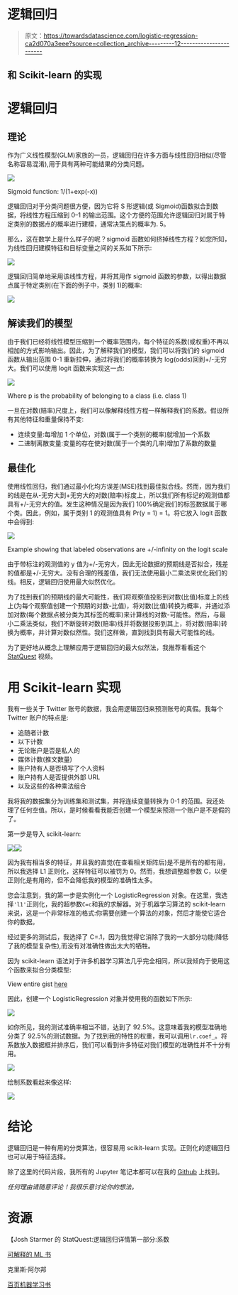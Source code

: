 # 逻辑回归

> 原文：<https://towardsdatascience.com/logistic-regression-ca2d070a3eee?source=collection_archive---------12----------------------->

## 和 Scikit-learn 的实现

# 逻辑回归

## 理论

作为广义线性模型(GLM)家族的一员，逻辑回归在许多方面与线性回归相似(尽管名称容易混淆),用于具有两种可能结果的分类问题。

![](img/da4be122e924c6659c75366251a5d8a5.png)

Sigmoid function: 1/(1+exp(-x))

逻辑回归对于分类问题很方便，因为它将 S 形逻辑(或 Sigmoid)函数拟合到数据，将线性方程压缩到 0–1 的输出范围。这个方便的范围允许逻辑回归对属于特定类别的数据点的概率进行建模，通常决策点的概率为. 5。

那么，这在数学上是什么样子的呢？sigmoid 函数如何挤掉线性方程？如您所知，为线性回归建模特征和目标变量之间的关系如下所示:

![](img/0a6e2f51e643c01ef73a3690a6caf1ff.png)

逻辑回归简单地采用该线性方程，并将其用作 sigmoid 函数的参数，以得出数据点属于特定类别(在下面的例子中，类别 1)的概率:

![](img/dce45c3fea297bc93053f34741f7bc36.png)

## 解读我们的模型

由于我们已经将线性模型压缩到一个概率范围内，每个特征的系数(或权重)不再以相加的方式影响输出。因此，为了解释我们的模型，我们可以将我们的 sigmoid 函数从输出范围 0-1 重新拉伸，通过将我们的概率转换为 log(odds)回到+/-无穷大。我们可以使用 logit 函数来实现这一点:

![](img/1e6554f23b42812ac612ede5cf95e19c.png)

Where p is the probability of belonging to a class (i.e. class 1)

一旦在对数(赔率)尺度上，我们可以像解释线性方程一样解释我们的系数。假设所有其他特征和重量保持不变:

*   连续变量:每增加 1 个单位，对数(属于一个类别的概率)就增加一个系数
*   二进制离散变量:变量的存在使对数(属于一个类的几率)增加了系数的数量

## 最佳化

使用线性回归，我们通过最小化均方误差(MSE)找到最佳拟合线。然而，因为我们的线是在从-无穷大到+无穷大的对数(赔率)标度上，所以我们所有标记的观测值都具有+/-无穷大的值。发生这种情况是因为我们 100%确定我们的标签数据属于哪个类。因此，例如，属于类别 1 的观测值具有 Pr(y = 1) = 1。将它放入 logit 函数中会得到:

![](img/037726ec4a8fb132c10fff32f85267b9.png)

Example showing that labeled observations are +/-infinity on the logit scale

由于带标注的观测值的 y 值为+/-无穷大，因此无论数据的预期线是否拟合，残差的值都是+/-无穷大。没有合理的残差值，我们无法使用最小二乘法来优化我们的线。相反，逻辑回归使用最大似然优化。

为了找到我们的预期线的最大可能性，我们将观察值投影到对数(比值)标度上的线上(为每个观察值创建一个预期的对数-比值)，将对数(比值)转换为概率，并通过添加对数(每个数据点被分类为其标签的概率)来计算线的对数-可能性。然后，与最小二乘法类似，我们不断旋转对数(赔率)线并将数据投影到其上，将对数(赔率)转换为概率，并计算对数似然性。我们这样做，直到找到具有最大可能性的线。

为了更好地从概念上理解应用于逻辑回归的最大似然法，我推荐看看这个 [StatQuest](https://www.youtube.com/watch?v=BfKanl1aSG0) 视频。

# 用 Scikit-learn 实现

我有一些关于 Twitter 账号的数据，我会用逻辑回归来预测账号的真假。我每个 Twitter 账户的特点是:

*   追随者计数
*   以下计数
*   无论账户是否是私人的
*   媒体计数(推文数量)
*   账户持有人是否填写了个人资料
*   账户持有人是否提供外部 URL
*   以及这些的各种乘法组合

我将我的数据集分为训练集和测试集，并将连续变量转换为 0-1 的范围。我还处理了任何空值。所以，是时候看看我能否创建一个模型来预测一个账户是不是假的了。

第一步是导入 scikit-learn:

![](img/59908fba4b50abbe3f12134883fc3715.png)![](img/8afe11f093230aa0e54c14e2f64aff56.png)

因为我有相当多的特征，并且我的直觉(在查看相关矩阵后)是不是所有的都有用，所以我选择 L1 正则化，这样特征可以被罚为 0。然而，我想调整超参数 C，以便正则化是有用的，但不会降低我的模型的准确性太多。

您会注意到，我的第一步是实例化一个 LogisticRegression 对象。在这里，我选择`'l1'`正则化，我的超参数`C=c`和我的求解器。对于机器学习算法的 scikit-learn 来说，这是一个非常标准的格式:你需要创建一个算法的对象，然后才能使它适合你的数据。

经过更多的测试后，我选择了 C=.1，因为我觉得它消除了我的一大部分功能(降低了我的模型复杂性),而没有对准确性做出太大的牺牲。

因为 scikit-learn 语法对于许多机器学习算法几乎完全相同，所以我倾向于使用这个函数来拟合分类模型:

View entire gist [here](https://gist.github.com/MsJacksonIYN/a881933a22f5fd8219fff49be33c1535)

因此，创建一个 LogisticRegression 对象并使用我的函数如下所示:

![](img/781716176c99fed05a3b587fb380992e.png)

如你所见，我的测试准确率相当不错，达到了 92.5%。这意味着我的模型准确地分类了 92.5%的测试数据。为了找到我的特性的权重，我可以调用`lr.coef_`。将系数放入数据框并排序后，我们可以看到许多特征对我们模型的准确性并不十分有用。

![](img/e152cd999d92ead754ac9750786cf750.png)

绘制系数看起来像这样:

![](img/a23343cfb4277205fffee52713df4a22.png)

# 结论

逻辑回归是一种有用的分类算法，很容易用 scikit-learn 实现。正则化的逻辑回归也可以用于特征选择。

除了这里的代码片段，我所有的 Jupyter 笔记本都可以在我的 [Github](https://github.com/MsJacksonIYN/BotOrNot_Twitter) 上找到。

*任何理由请随意评论！我很乐意讨论你的想法。*

# 资源

【Josh Starmer 的 StatQuest:逻辑回归详情第一部分:系数

[可解释的 ML 书](https://christophm.github.io/interpretable-ml-book/logistic.html)

克里斯·阿尔邦

[百页机器学习书](http://www.themlbook.com/)